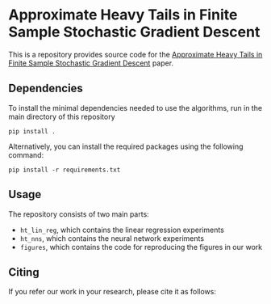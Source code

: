 # Approximate Heavy Tails in Finite Sample Stochastic Gradient Descent

This is a repository provides source code for the [Approximate Heavy Tails in Finite Sample Stochastic
Gradient Descent](www.arxiv.com) paper.

## Dependencies

To install the minimal dependencies needed to use the algorithms, run in the
main directory of this repository

```commandline
pip install .
```

Alternatively, you can install the required packages using the following
command:

```commandline
pip install -r requirements.txt
```

## Usage
The repository consists of two main parts:

- ```ht_lin_reg```, which contains the linear regression experiments
- ```ht_nns```, which contains the neural network experiments
- ```figures```, which contains the code for reproducing the figures in our work



## Citing
If you refer our work in your research, please cite it as follows:

```

```




